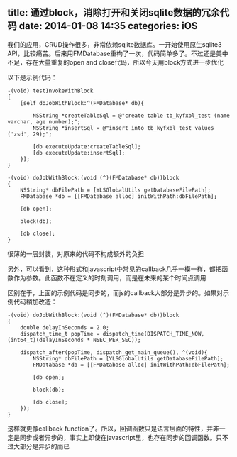 title: 通过block，消除打开和关闭sqlite数据的冗余代码
date: 2014-01-08 14:35
categories: iOS
---
我们的应用，CRUD操作很多，非常依赖sqlite数据库。一开始使用原生sqlite3 API，比较痛苦。后来用FMDatabase重构了一次，代码简单多了。不过还是美中不足，存在大量重复的open and close代码，所以今天用block方式进一步优化
<!--more-->

以下是示例代码：

```
-(void) testInvokeWithBlock
{
    [self doJobWithBlock:^(FMDatabase* db){
    
        NSString *createTableSql = @"create table tb_kyfxbl_test (name varchar, age number);";
        NSString *insertSql = @"insert into tb_kyfxbl_test values ('zsd', 29);";

        [db executeUpdate:createTableSql];
        [db executeUpdate:insertSql];
    }];
}

-(void) doJobWithBlock:(void (^)(FMDatabase* db))block
{
    NSString* dbFilePath = [YLSGlobalUtils getDatabaseFilePath];
    FMDatabase *db = [[FMDatabase alloc] initWithPath:dbFilePath];

    [db open];

    block(db);

    [db close];
}
```
很薄的一层封装，对原来的代码不构成额外的负担

另外，可以看到，这种形式和javascript中常见的callback几乎一模一样，都把函数作为参数。此函数不在定义的时刻调用，而是在未来的某个时间点调用

区别在于，上面的示例代码是同步的，而js的callback大部分是异步的。如果对示例代码稍加改造：

```
-(void) doJobWithBlock:(void (^)(FMDatabase* db))block
{
    double delayInSeconds = 2.0;
    dispatch_time_t popTime = dispatch_time(DISPATCH_TIME_NOW, (int64_t)(delayInSeconds * NSEC_PER_SEC));

    dispatch_after(popTime, dispatch_get_main_queue(), ^(void){
        NSString* dbFilePath = [YLSGlobalUtils getDatabaseFilePath];
        FMDatabase *db = [[FMDatabase alloc] initWithPath:dbFilePath];

        [db open];

        block(db);

        [db close];
    });
}
```

这样就更像callback function了。所以，回调函数只是语言层面的特性，并非一定是同步或者异步的，事实上即使在javascript里，也存在同步的回调函数。只不过大部分是异步的而已